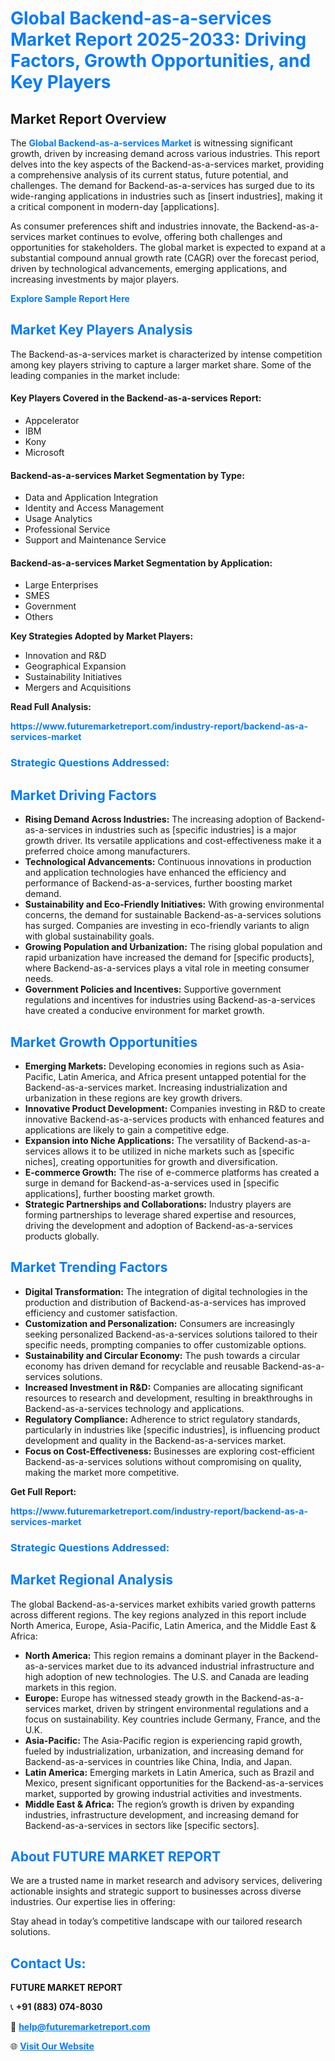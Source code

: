 <h1 style="color: #007BFF;">Global Backend-as-a-services Market Report 2025-2033: Driving Factors, Growth Opportunities, and Key Players</h1>

<section id="overview">
<h2>Market Report Overview</h2>
<p>The <a href="https://www.futuremarketreport.com/industry-report/backend-as-a-services-market" style="color: #007BFF; text-decoration: none;"><strong>Global Backend-as-a-services Market</strong></a> is witnessing significant growth, driven by increasing demand across various industries. This report delves into the key aspects of the Backend-as-a-services market, providing a comprehensive analysis of its current status, future potential, and challenges. The demand for Backend-as-a-services has surged due to its wide-ranging applications in industries such as [insert industries], making it a critical component in modern-day [applications].</p>
<p>As consumer preferences shift and industries innovate, the Backend-as-a-services market continues to evolve, offering both challenges and opportunities for stakeholders. The global market is expected to expand at a substantial compound annual growth rate (CAGR) over the forecast period, driven by technological advancements, emerging applications, and increasing investments by major players.</p>
</section>

<section id="overview">
<p><a href="https://www.futuremarketreport.com/request-sample/reportId=63970" style="color: #007BFF; text-decoration: none;"><strong>Explore Sample Report Here</strong></a></p>
</section>

<section id="key-players">
<h2 style="color: #007BFF;">Market Key Players Analysis</h2>
<p>The Backend-as-a-services market is characterized by intense competition among key players striving to capture a larger market share. Some of the leading companies in the market include:</p>
<h4>Key Players Covered in the Backend-as-a-services Report:</h4>
<ul><li>Appcelerator</li><li>IBM</li><li>Kony</li><li>Microsoft</li></ul>
<h4>Backend-as-a-services Market Segmentation by Type:</h4>
<ul><li>Data and Application Integration</li><li>Identity and Access Management</li><li>Usage Analytics</li><li>Professional Service</li><li>Support and Maintenance Service</li></ul>

<h4>Backend-as-a-services Market Segmentation by Application:</h4>
<ul><li>Large Enterprises</li><li>SMES</li><li>Government</li><li>Others</li></ul>
<p><strong>Key Strategies Adopted by Market Players:</strong></p>
<ul>
<li>Innovation and R&D</li>
<li>Geographical Expansion</li>
<li>Sustainability Initiatives</li>
<li>Mergers and Acquisitions</li>
</ul>
</section>

<section>
<p><strong>Read Full Analysis: </strong></p><a href="https://www.futuremarketreport.com/industry-report/backend-as-a-services-market" style="color: #007BFF; text-decoration: none;"><strong>https://www.futuremarketreport.com/industry-report/backend-as-a-services-market</strong></a>
<h3 style="color: #007BFF;">Strategic Questions Addressed:</h3>
</section>

<section id="driving-factors">
<h2 style="color: #007BFF;">Market Driving Factors</h2>
<ul>
<li><strong>Rising Demand Across Industries:</strong> The increasing adoption of Backend-as-a-services in industries such as [specific industries] is a major growth driver. Its versatile applications and cost-effectiveness make it a preferred choice among manufacturers.</li>
<li><strong>Technological Advancements:</strong> Continuous innovations in production and application technologies have enhanced the efficiency and performance of Backend-as-a-services, further boosting market demand.</li>
<li><strong>Sustainability and Eco-Friendly Initiatives:</strong> With growing environmental concerns, the demand for sustainable Backend-as-a-services solutions has surged. Companies are investing in eco-friendly variants to align with global sustainability goals.</li>
<li><strong>Growing Population and Urbanization:</strong> The rising global population and rapid urbanization have increased the demand for [specific products], where Backend-as-a-services plays a vital role in meeting consumer needs.</li>
<li><strong>Government Policies and Incentives:</strong> Supportive government regulations and incentives for industries using Backend-as-a-services have created a conducive environment for market growth.</li>
</ul>
</section>

<section id="growth-opportunities">
<h2 style="color: #007BFF;">Market Growth Opportunities</h2>
<ul>
<li><strong>Emerging Markets:</strong> Developing economies in regions such as Asia-Pacific, Latin America, and Africa present untapped potential for the Backend-as-a-services market. Increasing industrialization and urbanization in these regions are key growth drivers.</li>
<li><strong>Innovative Product Development:</strong> Companies investing in R&D to create innovative Backend-as-a-services products with enhanced features and applications are likely to gain a competitive edge.</li>
<li><strong>Expansion into Niche Applications:</strong> The versatility of Backend-as-a-services allows it to be utilized in niche markets such as [specific niches], creating opportunities for growth and diversification.</li>
<li><strong>E-commerce Growth:</strong> The rise of e-commerce platforms has created a surge in demand for Backend-as-a-services used in [specific applications], further boosting market growth.</li>
<li><strong>Strategic Partnerships and Collaborations:</strong> Industry players are forming partnerships to leverage shared expertise and resources, driving the development and adoption of Backend-as-a-services products globally.</li>
</ul>
</section>

<section id="trending-factors">
<h2 style="color: #007BFF;">Market Trending Factors</h2>
<ul>
<li><strong>Digital Transformation:</strong> The integration of digital technologies in the production and distribution of Backend-as-a-services has improved efficiency and customer satisfaction.</li>
<li><strong>Customization and Personalization:</strong> Consumers are increasingly seeking personalized Backend-as-a-services solutions tailored to their specific needs, prompting companies to offer customizable options.</li>
<li><strong>Sustainability and Circular Economy:</strong> The push towards a circular economy has driven demand for recyclable and reusable Backend-as-a-services solutions.</li>
<li><strong>Increased Investment in R&D:</strong> Companies are allocating significant resources to research and development, resulting in breakthroughs in Backend-as-a-services technology and applications.</li>
<li><strong>Regulatory Compliance:</strong> Adherence to strict regulatory standards, particularly in industries like [specific industries], is influencing product development and quality in the Backend-as-a-services market.</li>
<li><strong>Focus on Cost-Effectiveness:</strong> Businesses are exploring cost-efficient Backend-as-a-services solutions without compromising on quality, making the market more competitive.</li>
</ul>
</section>

<section>
<p><strong>Get Full Report: </strong></p><a href="https://www.futuremarketreport.com/industry-report/backend-as-a-services-market" style="color: #007BFF; text-decoration: none;"><strong>https://www.futuremarketreport.com/industry-report/backend-as-a-services-market</strong></a>
<h3 style="color: #007BFF;">Strategic Questions Addressed:</h3>
</section>


<section id="regional-analysis">
<h2 style="color: #007BFF;">Market Regional Analysis</h2>
<p>The global Backend-as-a-services market exhibits varied growth patterns across different regions. The key regions analyzed in this report include North America, Europe, Asia-Pacific, Latin America, and the Middle East & Africa:</p>
<ul>
<li><strong>North America:</strong> This region remains a dominant player in the Backend-as-a-services market due to its advanced industrial infrastructure and high adoption of new technologies. The U.S. and Canada are leading markets in this region.</li>
<li><strong>Europe:</strong> Europe has witnessed steady growth in the Backend-as-a-services market, driven by stringent environmental regulations and a focus on sustainability. Key countries include Germany, France, and the U.K.</li>
<li><strong>Asia-Pacific:</strong> The Asia-Pacific region is experiencing rapid growth, fueled by industrialization, urbanization, and increasing demand for Backend-as-a-services in countries like China, India, and Japan.</li>
<li><strong>Latin America:</strong> Emerging markets in Latin America, such as Brazil and Mexico, present significant opportunities for the Backend-as-a-services market, supported by growing industrial activities and investments.</li>
<li><strong>Middle East & Africa:</strong> The region’s growth is driven by expanding industries, infrastructure development, and increasing demand for Backend-as-a-services in sectors like [specific sectors].</li>
</ul>
</section>

<footer>
<h2 style="color: #007BFF;">About FUTURE MARKET REPORT</h2>
<p>We are a trusted name in market research and advisory services, delivering actionable insights and strategic support to businesses across diverse industries. Our expertise lies in offering:</p>

<p>Stay ahead in today’s competitive landscape with our tailored research solutions.</p>

<h2 style="color: #007BFF;">Contact Us:</h2>
<p><strong>FUTURE MARKET REPORT</strong></p>
<p>📞 <strong>+91 (883) 074-8030</strong></p>
<p>📧 <strong><a href="mailto:help@futuremarketreport.com" style="color: #007BFF;">help@futuremarketreport.com</a></strong></p>
<p>🌐 <strong><a href="https://www.futuremarketreport.com/" style="color: #007BFF;">Visit Our Website</a></strong></p>
</footer>